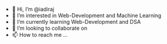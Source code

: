 - 👋 Hi, I’m @iadiraj
- 👀 I’m interested in Web-Development and Machine Learning
- 🌱 I’m currently learning Web-Development and DSA
- 💞️ I’m looking to collaborate on 
- 📫 How to reach me ...

<!---
iadiraj/iadiraj is a ✨ special ✨ repository because its `README.md` (this file) appears on your GitHub profile.
You can click the Preview link to take a look at your changes.
--->
